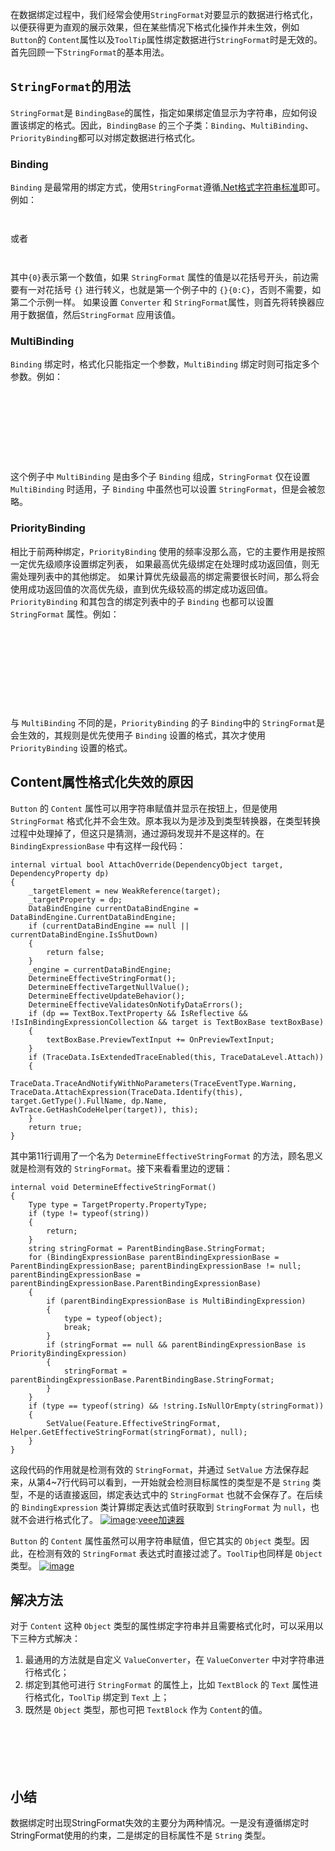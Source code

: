 
在数据绑定过程中，我们经常会使用`StringFormat`对要显示的数据进行格式化，以便获得更为直观的展示效果，但在某些情况下格式化操作并未生效，例如 `Button`的 `Content`属性以及`ToolTip`属性绑定数据进行`StringFormat`时是无效的。首先回顾一下`StringFormat`的基本用法。


## `StringFormat`的用法


`StringFormat`是 `BindingBase`的属性，指定如果绑定值显示为字符串，应如何设置该绑定的格式。因此，`BindingBase` 的三个子类：`Binding`、`MultiBinding`、`PriorityBinding`都可以对绑定数据进行格式化。


### Binding


`Binding` 是最常用的绑定方式，使用`StringFormat`遵循[.Net格式字符串标准](https://github.com)即可。例如：



```


```

或者



```


```

其中`{0}`表示第一个数值，如果 `StringFormat` 属性的值是以花括号开头，前边需要有一对花括号 `{}` 进行转义，也就是第一个例子中的 `{}{0:C}`，否则不需要，如第二个示例一样。
如果设置 `Converter` 和 `StringFormat`属性，则首先将转换器应用于数据值，然后`StringFormat` 应用该值。


### MultiBinding


`Binding` 绑定时，格式化只能指定一个参数，`MultiBinding` 绑定时则可指定多个参数。例如：



```

    
        
            
            
        
    


```

这个例子中 `MultiBinding` 是由多个子 `Binding` 组成，`StringFormat` 仅在设置 `MultiBinding` 时适用，子 `Binding` 中虽然也可以设置 `StringFormat`，但是会被忽略。


### PriorityBinding


相比于前两种绑定，`PriorityBinding` 使用的频率没那么高，它的主要作用是按照一定优先级顺序设置绑定列表， 如果最高优先级绑定在处理时成功返回值，则无需处理列表中的其他绑定。 如果计算优先级最高的绑定需要很长时间，那么将会使用成功返回值的次高优先级，直到优先级较高的绑定成功返回值。`PriorityBinding` 和其包含的绑定列表中的子 `Binding` 也都可以设置 `StringFormat` 属性。例如：



```

    
        
            
            
            
        
    


```

与 `MultiBinding` 不同的是，`PriorityBinding` 的子 `Binding`中的 `StringFormat`是会生效的，其规则是优先使用子 `Binding` 设置的格式，其次才使用`PriorityBinding` 设置的格式。


## Content属性格式化失效的原因


`Button` 的 `Content` 属性可以用字符串赋值并显示在按钮上，但是使用 `StringFormat` 格式化并不会生效。原本我以为是涉及到类型转换器，在类型转换过程中处理掉了，但这只是猜测，通过源码发现并不是这样的。在 `BindingExpressionBase` 中有这样一段代码：



```
internal virtual bool AttachOverride(DependencyObject target, DependencyProperty dp)
{
	_targetElement = new WeakReference(target);
	_targetProperty = dp;
	DataBindEngine currentDataBindEngine = DataBindEngine.CurrentDataBindEngine;
	if (currentDataBindEngine == null || currentDataBindEngine.IsShutDown)
	{
		return false;
	}
	_engine = currentDataBindEngine;
	DetermineEffectiveStringFormat();
	DetermineEffectiveTargetNullValue();
	DetermineEffectiveUpdateBehavior();
	DetermineEffectiveValidatesOnNotifyDataErrors();
	if (dp == TextBox.TextProperty && IsReflective && !IsInBindingExpressionCollection && target is TextBoxBase textBoxBase)
	{
		textBoxBase.PreviewTextInput += OnPreviewTextInput;
	}
	if (TraceData.IsExtendedTraceEnabled(this, TraceDataLevel.Attach))
	{
		TraceData.TraceAndNotifyWithNoParameters(TraceEventType.Warning, TraceData.AttachExpression(TraceData.Identify(this), target.GetType().FullName, dp.Name, AvTrace.GetHashCodeHelper(target)), this);
	}
	return true;
}

```

其中第11行调用了一个名为 `DetermineEffectiveStringFormat` 的方法，顾名思义就是检测有效的 `StringFormat`。接下来看看里边的逻辑：



```
internal void DetermineEffectiveStringFormat()
{
	Type type = TargetProperty.PropertyType;
	if (type != typeof(string))
	{
		return;
	}
	string stringFormat = ParentBindingBase.StringFormat;
	for (BindingExpressionBase parentBindingExpressionBase = ParentBindingExpressionBase; parentBindingExpressionBase != null; parentBindingExpressionBase = parentBindingExpressionBase.ParentBindingExpressionBase)
	{
		if (parentBindingExpressionBase is MultiBindingExpression)
		{
			type = typeof(object);
			break;
		}
		if (stringFormat == null && parentBindingExpressionBase is PriorityBindingExpression)
		{
			stringFormat = parentBindingExpressionBase.ParentBindingBase.StringFormat;
		}
	}
	if (type == typeof(string) && !string.IsNullOrEmpty(stringFormat))
	{
		SetValue(Feature.EffectiveStringFormat, Helper.GetEffectiveStringFormat(stringFormat), null);
	}
}

```

这段代码的作用就是检测有效的 `StringFormat`，并通过 `SetValue` 方法保存起来，从第4\~7行代码可以看到，一开始就会检测目标属性的类型是不是 `String` 类型，不是的话直接返回，绑定表达式中的 `StringFormat` 也就不会保存了。在后续的 `BindingExpression` 类计算绑定表达式值时获取到 `StringFormat` 为 `null`，也就不会进行格式化了。
[![image](https://img2024.cnblogs.com/blog/3056716/202408/3056716-20240830130432496-639077746.png)](https://github.com):[veee加速器](https://liuyunzhuge.com)


`Button` 的 `Content` 属性虽然可以用字符串赋值，但它其实的 `Object` 类型。因此，在检测有效的 `StringFormat` 表达式时直接过滤了。`ToolTip`也同样是 `Object` 类型。
[![image](https://img2024.cnblogs.com/blog/3056716/202408/3056716-20240830130446906-1084937100.png)](https://github.com)


## 解决方法


对于 `Content` 这种 `Object` 类型的属性绑定字符串并且需要格式化时，可以采用以下三种方式解决：


1. 最通用的方法就是自定义 `ValueConverter`，在 `ValueConverter` 中对字符串进行格式化；
2. 绑定到其他可进行 `StringFormat` 的属性上，比如 `TextBlock` 的 `Text` 属性进行格式化，`ToolTip` 绑定到 `Text` 上；
3. 既然是 `Object` 类型，那也可把 `TextBlock` 作为 `Content`的值。



```

    
        
    


```

## 小结


数据绑定时出现StringFormat失效的主要分为两种情况。一是没有遵循绑定时StringFormat使用的约束，二是绑定的目标属性不是 `String` 类型。


